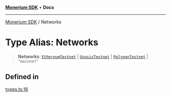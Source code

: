 [**Monerium SDK**](../README.md) • **Docs**

***

[Monerium SDK](../README.md) / Networks

# Type Alias: Networks

> **Networks**: [`EthereumTestnet`](EthereumTestnet.md) \| [`GnosisTestnet`](GnosisTestnet.md) \| [`PolygonTestnet`](PolygonTestnet.md) \| `"mainnet"`

## Defined in

[types.ts:16](https://github.com/monerium/js-monorepo/blob/530606ad090851a47b688b8e1e3b82094f550d72/packages/sdk/src/types.ts#L16)
